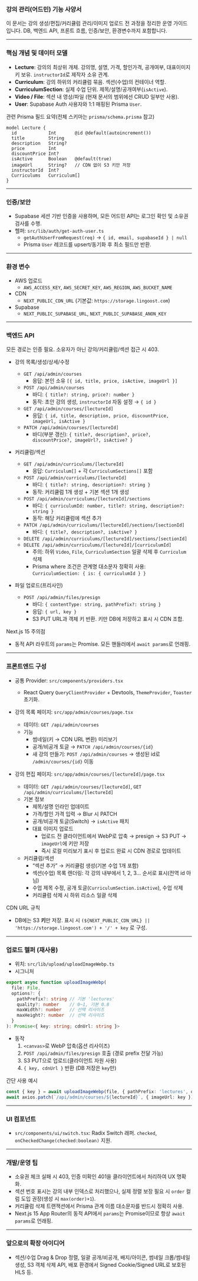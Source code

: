 ### 강의 관리(어드민) 기능 사양서

이 문서는 강의 생성/편집/커리큘럼 관리/이미지 업로드 전 과정을 정리한 운영 가이드입니다. DB, 백엔드 API, 프론트 흐름, 인증/보안, 환경변수까지 포함합니다.

---

### 핵심 개념 및 데이터 모델

- **Lecture**: 강의의 최상위 개체. 강의명, 설명, 가격, 할인가격, 공개여부, 대표이미지 키 보유. `instructorId`로 제작자 소유 관계.
- **Curriculum**: 강의 하위의 커리큘럼 묶음. 섹션(수업)의 컨테이너 역할.
- **CurriculumSection**: 실제 수업 단위. 제목/설명/공개여부(`isActive`).
- **Video / File**: 섹션 내 영상/파일 (현재 문서의 범위에선 CRUD 일부만 사용).
- **User**: Supabase Auth 사용자와 1:1 매핑된 Prisma `User`.

관련 Prisma 필드 요약(전체 스키마는 `prisma/schema.prisma` 참고)

```12:30:prisma/schema.prisma
model Lecture {
  id            Int       @id @default(autoincrement())
  title         String
  description   String?
  price         Int
  discountPrice Int?
  isActive      Boolean   @default(true)
  imageUrl      String?   // CDN 없이 S3 키만 저장
  instructorId  Int?
  Curriculums   Curriculum[]
}
```

---

### 인증/보안

- Supabase 세션 기반 인증을 사용하며, 모든 어드민 API는 로그인 확인 및 소유권 검사를 수행.
- 헬퍼: `src/lib/auth/get-auth-user.ts`
  - `getAuthUserFromRequest(req)` → `{ id, email, supabaseId } | null`
  - Prisma `User` 레코드를 upsert/동기화 후 최소 필드만 반환.

---

### 환경 변수

- AWS 업로드
  - `AWS_ACCESS_KEY`, `AWS_SECRET_KEY`, `AWS_REGION`, `AWS_BUCKET_NAME`
- CDN
  - `NEXT_PUBLIC_CDN_URL` (기본값: `https://storage.lingoost.com`)
- Supabase
  - `NEXT_PUBLIC_SUPABASE_URL`, `NEXT_PUBLIC_SUPABASE_ANON_KEY`

---

### 백엔드 API

모든 경로는 인증 필요. 소유자가 아닌 강의/커리큘럼/섹션 접근 시 403.

- 강의 목록/생성/상세/수정
  - `GET /api/admin/courses`
    - 응답: 본인 소유 `[{ id, title, price, isActive, imageUrl }]`
  - `POST /api/admin/courses`
    - 바디: `{ title?: string, price?: number }`
    - 동작: 초안 강의 생성, `instructorId` 자동 설정 → `{ id }`
  - `GET /api/admin/courses/[lectureId]`
    - 응답: `{ id, title, description, price, discountPrice, imageUrl, isActive }`
  - `PATCH /api/admin/courses/[lectureId]`
    - 바디(부분 갱신): `{ title?, description?, price?, discountPrice?, imageUrl?, isActive? }`

- 커리큘럼/섹션
  - `GET /api/admin/curriculums/[lectureId]`
    - 응답: `Curriculum[]` + 각 `CurriculumSections[]` 포함
  - `POST /api/admin/curriculums/[lectureId]`
    - 바디: `{ title?: string, description?: string }`
    - 동작: 커리큘럼 1개 생성 + 기본 섹션 1개 생성
  - `POST /api/admin/curriculums/[lectureId]/sections`
    - 바디: `{ curriculumId: number, title?: string, description?: string }`
    - 동작: 해당 커리큘럼에 섹션 추가
  - `PATCH /api/admin/curriculums/[lectureId]/sections/[sectionId]`
    - 바디: `{ title?, description?, isActive? }`
  - `DELETE /api/admin/curriculums/[lectureId]/sections/[sectionId]`
  - `DELETE /api/admin/curriculums/[lectureId]/[curriculumId]`
    - 주의: 하위 `Video`, `File`, `CurriculumSection` 일괄 삭제 후 `Curriculum` 삭제
    - Prisma where 조건은 관계명 대소문자 정확히 사용: `CurriculumSection: { is: { curriculumId } }`

- 파일 업로드(프리사인)
  - `POST /api/admin/files/presign`
    - 바디: `{ contentType: string, pathPrefix?: string }`
    - 응답: `{ url, key }`
    - S3 PUT URL과 객체 키 반환. 키만 DB에 저장하고 표시 시 CDN 조합.

Next.js 15 주의점

- 동적 API 라우트의 `params`는 Promise. 모든 핸들러에서 `await params`로 언래핑.

---

### 프론트엔드 구성

- 공통 Provider: `src/components/providers.tsx`
  - React Query `QueryClientProvider` + Devtools, `ThemeProvider`, `Toaster` 초기화.

- 강의 목록 페이지: `src/app/admin/courses/page.tsx`
  - 데이터: `GET /api/admin/courses`
  - 기능
    - 썸네일(키 → CDN URL 변환) 미리보기
    - 공개/비공개 토글 → `PATCH /api/admin/courses/{id}`
    - 새 강의 만들기: `POST /api/admin/courses` → 생성된 id로 `/admin/courses/{id}` 이동

- 강의 편집 페이지: `src/app/admin/courses/[lectureId]/page.tsx`
  - 데이터: `GET /api/admin/courses/[lectureId]`, `GET /api/admin/curriculums/[lectureId]`
  - 기본 정보
    - 제목/설명 인라인 업데이트
    - 가격/할인 가격 입력 → Blur 시 PATCH
    - 공개/비공개 토글(Switch) → `isActive` 패치
    - 대표 이미지 업로드
      - 업로드 전 클라이언트에서 WebP로 압축 → presign → S3 PUT → `imageUrl`에 키만 저장
      - 즉시 로컬 미리보기 표시 후 업로드 완료 시 CDN 경로로 업데이트
  - 커리큘럼/섹션
    - “섹션 추가” → 커리큘럼 생성(기본 수업 1개 포함)
    - 섹션(수업) 목록 렌더링: 각 강의 내부에서 1, 2, 3… 순서로 표시(전역 id 아님)
    - 수업 제목 수정, 공개 토글(`CurriculumSection.isActive`), 수업 삭제
    - 커리큘럼 삭제 시 하위 리소스 일괄 삭제

CDN URL 규칙

- DB에는 S3 **키**만 저장. 표시 시 `(${NEXT_PUBLIC_CDN_URL} || 'https://storage.lingoost.com') + '/' + key` 로 구성.

---

### 업로드 헬퍼 (재사용)

- 위치: `src/lib/upload/uploadImageWebp.ts`
- 시그니처

```ts
export async function uploadImageWebp(
  file: File,
  options?: {
    pathPrefix?: string // 기본 'lectures'
    quality?: number    // 0~1, 기본 0.8
    maxWidth?: number   // 선택 리사이즈
    maxHeight?: number  // 선택 리사이즈
  }
): Promise<{ key: string; cdnUrl: string }>
```

- 동작
  1) `<canvas>`로 WebP 압축(옵션 리사이즈)
  2) `POST /api/admin/files/presign` 호출 (경로 prefix 전달 가능)
  3) S3 PUT으로 업로드(클라이언트 자원 사용)
  4) `{ key, cdnUrl }` 반환 (DB 저장은 `key`만)

간단 사용 예시

```ts
const { key } = await uploadImageWebp(file, { pathPrefix: 'lectures', quality: 0.8, maxWidth: 1920 })
await axios.patch(`/api/admin/courses/${lectureId}`, { imageUrl: key })
```

---

### UI 컴포넌트

- `src/components/ui/switch.tsx`: Radix Switch 래퍼. `checked`, `onCheckedChange(checked:boolean)` 지원.

---

### 개발/운영 팁

- 소유권 체크 실패 시 403, 인증 미확인 401을 클라이언트에서 처리하여 UX 명확화.
- 섹션 번호 표시는 강의 내부 인덱스로 처리했으나, 실제 정렬 보장 필요 시 `order` 컬럼 도입 권장(생성 시 `max(order)+1`).
- 커리큘럼 삭제 트랜잭션에서 Prisma 관계 이름 대소문자를 반드시 정확히 사용.
- Next.js 15 App Router의 동적 API에서 `params`는 Promise이므로 항상 `await params`로 언래핑.

---

### 앞으로의 확장 아이디어

- 섹션/수업 Drag & Drop 정렬, 일괄 공개/비공개, 배지/아이콘, 썸네일 크롭/썸네일 생성, S3 객체 삭제 API, 배포 환경에서 Signed Cookie/Signed URL로 보호된 HLS 등.


